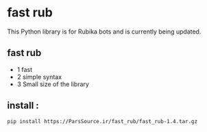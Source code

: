 # fast rub

This Python library is for Rubika bots and is currently being updated.

## fast rub

- 1 fast
- 2 simple syntax
- 3 Small size of the library

## install :

```bash
pip install https://ParsSource.ir/fast_rub/fast_rub-1.4.tar.gz
